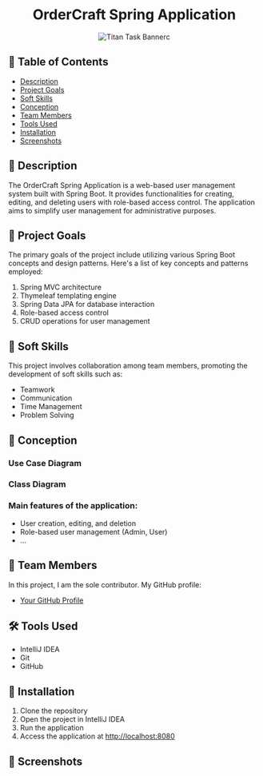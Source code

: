 <h1 align="center">
  OrderCraft Spring Application
</h1>

<p align="center">
  <img src="assets/banner.png" alt="Titan Task Banner">c
</p>

## 📝 Table of Contents
- [Description](#description)
- [Project Goals](#project-goals)
- [Soft Skills](#soft-skills)
- [Conception](#conception)
- [Team Members](#team-members)
- [Tools Used](#tools-used)
- [Installation](#installation)
- [Screenshots](#screenshots)

## 🧐 Description <a name = "description"></a>
The OrderCraft Spring Application is a web-based user management system built with Spring Boot. It provides functionalities for creating, editing, and deleting users with role-based access control. The application aims to simplify user management for administrative purposes.

## 🎯 Project Goals <a name = "project-goals"></a>
The primary goals of the project include utilizing various Spring Boot concepts and design patterns. Here's a list of key concepts and patterns employed:

1. Spring MVC architecture
2. Thymeleaf templating engine
3. Spring Data JPA for database interaction
4. Role-based access control
5. CRUD operations for user management

## 🤝 Soft Skills <a name = "soft-skills"></a>
This project involves collaboration among team members, promoting the development of soft skills such as:

- Teamwork
- Communication
- Time Management
- Problem Solving

## 📝 Conception <a name = "conception"></a>
### Use Case Diagram
<!-- Add your use case diagram image here -->

### Class Diagram
<!-- Add your class diagram image here -->

### Main features of the application:
- User creation, editing, and deletion
- Role-based user management (Admin, User)
- ...

## 👥 Team Members <a name = "team-members"></a>
In this project, I am the sole contributor. My GitHub profile:
- [Your GitHub Profile](https://github.com/your-username)

## 🛠️ Tools Used <a name = "tools-used"></a>
- IntelliJ IDEA
- Git
- GitHub

## 🚀 Installation <a name = "installation"></a>
1. Clone the repository
2. Open the project in IntelliJ IDEA
3. Run the application
4. Access the application at [http://localhost:8080](http://localhost:8080)

## 📸 Screenshots <a name = "screenshots"></a>
<!-- Add your application screenshots here -->
